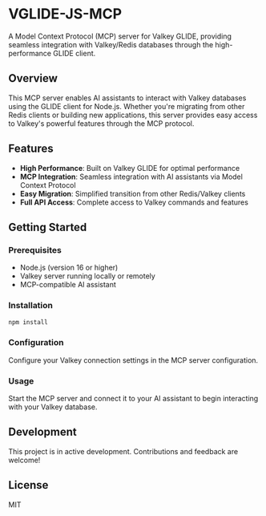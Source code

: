 # VGLIDE-JS-MCP

A Model Context Protocol (MCP) server for Valkey GLIDE, providing seamless integration with Valkey/Redis databases through the high-performance GLIDE client.

## Overview

This MCP server enables AI assistants to interact with Valkey databases using the GLIDE client for Node.js. Whether you're migrating from other Redis clients or building new applications, this server provides easy access to Valkey's powerful features through the MCP protocol.

## Features

- **High Performance**: Built on Valkey GLIDE for optimal performance
- **MCP Integration**: Seamless integration with AI assistants via Model Context Protocol
- **Easy Migration**: Simplified transition from other Redis/Valkey clients
- **Full API Access**: Complete access to Valkey commands and features

## Getting Started

### Prerequisites

- Node.js (version 16 or higher)
- Valkey server running locally or remotely
- MCP-compatible AI assistant

### Installation

```bash
npm install
```

### Configuration

Configure your Valkey connection settings in the MCP server configuration.

### Usage

Start the MCP server and connect it to your AI assistant to begin interacting with your Valkey database.

## Development

This project is in active development. Contributions and feedback are welcome!

## License

MIT
